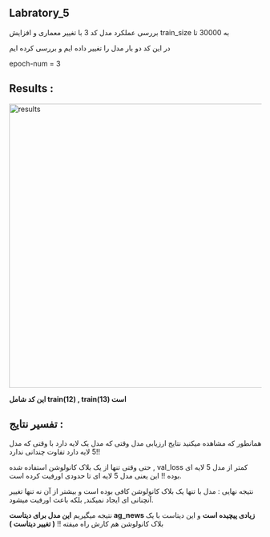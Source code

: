 ## Labratory_5

بررسی عملکرد مدل کد 3 با تغییر معماری و افزایش train_size به 30000 تا

در این کد دو بار مدل را تغییر داده ایم و بررسی کرده ایم

epoch-num = 3

## Results : 

<img width="1245" height="568" alt="results" src="https://github.com/user-attachments/assets/fa26cb1c-e7e4-4da4-9e52-2485385f3fb7" />




__این کد شامل train(12) , train(13)  است__

## تفسیر نتایج : 
همانطور که مشاهده میکنید نتایج ارزیابی مدل وقتی که مدل یک لایه دارد با وقتی که مدل 5 لایه دارد تفاوت چندانی ندارد!!

حتی وقتی تنها از یک بلاک کانولوشن استفاده شده , val_loss کمتر از مدل 5 لایه ای بوده !! این یعنی مدل 5 لایه ای تا حدودی اورفیت کرده است.

نتیجه نهایی : مدل با تنها یک بلاک کانولوشن کافی بوده است و بیشتر از آن نه تنها تغییر آنچنانی ای ایجاد نمیکند, بلکه باعث اورفیت میشود.

نتیجه میگیریم __این مدل برای دیتاست ag_news زیادی پیچیده است__ و این دیتاست با یک بلاک کانولوشن هم کارش راه میفته !! __( تغییر دیتاست )__

